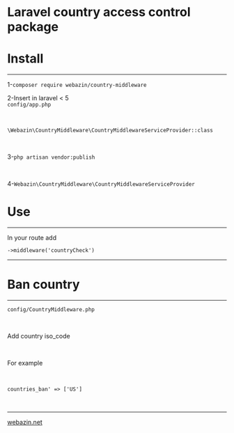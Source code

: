 # Laravel country access control package

# Install

<hr/>

1-`composer require webazin/country-middleware`

2-Insert in laravel < 5
<br>
`config/app.php`

<br>

`\Webazin\CountryMiddleware\CountryMiddlewareServiceProvider::class`

<br>

3-`php artisan vendor:publish`

<br>

4-`Webazin\CountryMiddleware\CountryMiddlewareServiceProvider`

# Use

<hr>

In your route add

`->middleware('countryCheck')`

<hr>

# Ban country

<hr>

`config/CountryMiddleware.php`

<br>

Add country iso_code

<br>

For example

<br>

`countries_ban' => ['US']`

<br>

<hr>

[webazin.net]('https://webazin.net')

